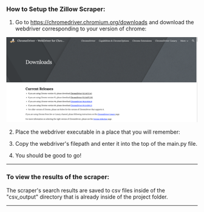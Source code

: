 ### How to Setup the Zillow Scraper:

1. Go to https://chromedriver.chromium.org/downloads and download the webdriver corresponding to your version of chrome:

![Step 1](image_assets/webdriver.png)

2. Place the webdriver executable in a place that you will remember:


3. Copy the webdriver's filepath and enter it into the top of the main.py file.


4. You should be good to go!
---

### To view the results of the scraper:

The scraper's search results are saved to csv files inside of the "csv_output" directory that is already inside of the project folder.

---